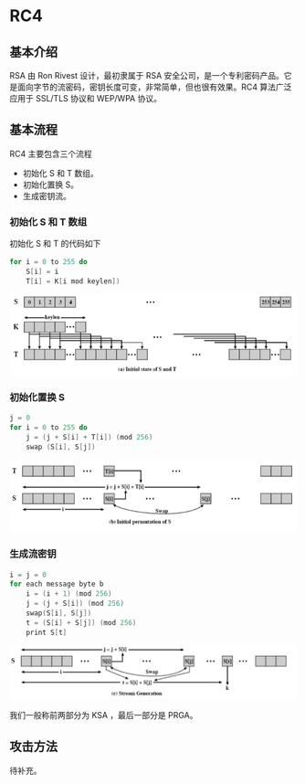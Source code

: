 # RC4

## 基本介绍

RSA 由 Ron Rivest 设计，最初隶属于 RSA 安全公司，是一个专利密码产品。它是面向字节的流密码，密钥长度可变，非常简单，但也很有效果。RC4 算法广泛应用于 SSL/TLS 协议和 WEP/WPA 协议。

## 基本流程

RC4 主要包含三个流程

- 初始化 S 和 T 数组。
- 初始化置换 S。
- 生成密钥流。

### 初始化 S 和 T 数组 

初始化 S 和 T 的代码如下

```c
for i = 0 to 255 do
	S[i] = i
	T[i] = K[i mod keylen])
```

 ![image-20180714192918699](figure/rc4_s_t.png)

### 初始化置换 S

```c
j = 0
for i = 0 to 255 do 
	j = (j + S[i] + T[i]) (mod 256) 
	swap (S[i], S[j])
```

![image-20180714193448454](figure/rc4_s.png)

### 生成流密钥

```c
i = j = 0 
for each message byte b
	i = (i + 1) (mod 256)
	j = (j + S[i]) (mod 256)
	swap(S[i], S[j])
	t = (S[i] + S[j]) (mod 256) 
	print S[t]
```

![image-20180714193537976](figure/rc4_key.png)

我们一般称前两部分为 KSA ，最后一部分是 PRGA。

## 攻击方法

待补充。

